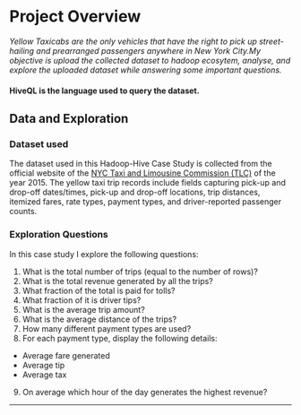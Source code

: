 # Project Overview

*Yellow Taxicabs are the only vehicles that have the right to pick up street-hailing and prearranged passengers anywhere in New York City.My objective is upload the collected dataset to hadoop ecosytem, analyse, and explore the uploaded dataset while answering some important questions.*
 
#### HiveQL is the language used to query the dataset. 
 
## Data and Exploration

### Dataset used <br />

The dataset used in this Hadoop-Hive Case Study is collected from the official website of the [NYC Taxi and Limousine Commission (TLC)](https://www1.nyc.gov/site/tlc/about/tlc-trip-record-data.page) of the year 2015. The yellow taxi trip records include fields capturing pick-up and drop-off dates/times, pick-up and drop-off locations, trip distances, itemized fares, rate types, payment types, and driver-reported passenger counts.

### Exploration Questions <br />
 
In this case study I explore the following questions:
 
1. What is the total number of trips (equal to the number of rows)?
2. What is the total revenue generated by all the trips?
3. What fraction of the total is paid for tolls? 
4. What fraction of it is driver tips?
5. What is the average trip amount?
6. What is the average distance of the trips?
7. How many different payment types are used?
8. For each payment type, display the following details:
- Average fare generated
- Average tip
- Average tax
9. On average which hour of the day generates the highest revenue?
 
-----------------------------------------------------------------------------------------------------------------------------
 
 
 
 
 
 
 
